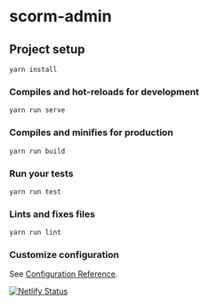 # scorm-admin

## Project setup
```
yarn install
```

### Compiles and hot-reloads for development
```
yarn run serve
```

### Compiles and minifies for production
```
yarn run build
```

### Run your tests
```
yarn run test
```

### Lints and fixes files
```
yarn run lint
```

### Customize configuration
See [Configuration Reference](https://cli.vuejs.org/config/).

[![Netlify Status](https://api.netlify.com/api/v1/badges/1d009eee-0bb0-421b-9526-db8f13219edb/deploy-status)](https://app.netlify.com/sites/scorm-admin/deploys)
